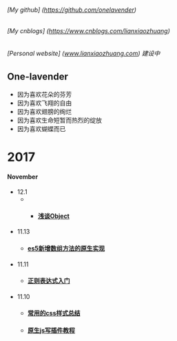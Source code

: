 ###### [My github]  (https://github.com/onelavender)
###### [My cnblogs] (https://www.cnblogs.com/lianxiaozhuang)
###### [Personal website] (www.lianxiaozhuang.com) *建设中*
## One-lavender
* 因为喜欢花朵的芬芳
* 因为喜欢飞翔的自由
* 因为喜欢翅膀的绚烂
* 因为喜欢生命短暂而热烈的绽放
* 因为喜欢蝴蝶而已


# 2017


####  November
* 12.1 
	* * #### [浅谈Object](https://github.com/onelavender/blog/tree/master/Object)
* 11.13  
  * #### [es5新增数组方法的原生实现](https://github.com/onelavender/blog/issues/5)
* 11.11  
  * #### [正则表达式入门](https://github.com/onelavender/blog/issues/4)
* 11.10
  * #### [常用的css样式总结](https://github.com/onelavender/blog/issues/1)
  * #### [原生js写插件教程](https://github.com/onelavender/blog/issues/2)
